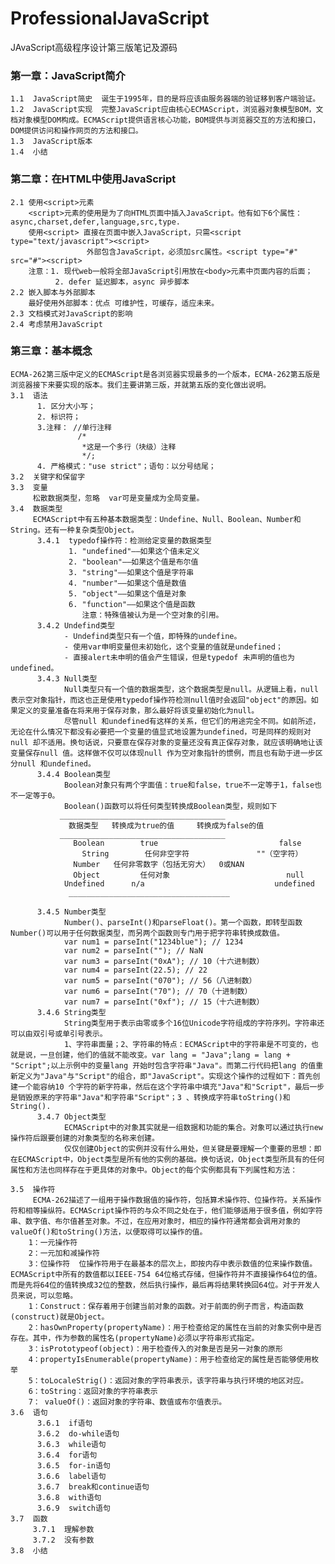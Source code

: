 # ProfessionalJavaScript
JAvaScript高级程序设计第三版笔记及源码

### 第一章：JavaScript简介
    1.1  JavaScript简史  诞生于1995年，目的是将应该由服务器端的验证移到客户端验证。
    1.2  JavaScript实现  完整JavaScript应由核心ECMAScript，浏览器对象模型BOM，文档对象模型DOM构成。ECMAScript提供语言核心功能，BOM提供与浏览器交互的方法和接口，DOM提供访问和操作网页的方法和接口。
    1.3  JavaScript版本
    1.4  小结

### 第二章：在HTML中使用JavaScript
    2.1 使用<script>元素 
        <script>元素的使用是为了向HTML页面中插入JavaScript。他有如下6个属性：async,charset,defer,language,src,type.
        使用<script> 直接在页面中嵌入JavaScript，只需<script type="text/javascript"><script>
                     外部包含JavaScript，必须加src属性。<script type="#" src="#"><script>
        注意：1. 现代web一般将全部JavaScript引用放在<body>元素中页面内容的后面；
              2. defer 延迟脚本，async 异步脚本
    2.2 嵌入脚本与外部脚本
        最好使用外部脚本：优点 可维护性，可缓存，适应未来。
    2.3 文档模式对JavaScript的影响
    2.4 考虑禁用JavaScript

### 第三章：基本概念
    ECMA-262第三版中定义的ECMAScript是各浏览器实现最多的一个版本，ECMA-262第五版是浏览器接下来要实现的版本。我们主要讲第三版，并就第五版的变化做出说明。
    3.1  语法
          1. 区分大小写；
          2. 标识符；
          3.注释： //单行注释 
                   /*
                    *这是一个多行（块级）注释
                    */;
          4. 严格模式："use strict"；语句：以分号结尾；
    3.2  关键字和保留字
    3.3  变量
         松散数据类型，忽略  var可是变量成为全局变量。
    3.4  数据类型
         ECMAScript中有五种基本数据类型：Undefine、Null、Boolean、Number和String。还有一种复杂类型Object。
          3.4.1  typedof操作符：检测给定变量的数据类型
                 1. "undefined"——如果这个值未定义
                 2. "boolean"——如果这个值是布尔值
                 3. "string"——如果这个值是字符串
                 4. "number"——如果这个值是数值
                 5. "object"——如果这个值是对象
                 6. "function"——如果这个值是函数
                    注意：特殊值被认为是一个空对象的引用。
          3.4.2 Undefind类型
                - Undefind类型只有一个值，即特殊的undefine。
                - 使用var申明变量但未初始化，这个变量的值就是undefined；
                - 直接alert未申明的值会产生错误，但是typedof 未声明的值也为undefined。
          3.4.3 Null类型
                Null类型只有一个值的数据类型，这个数据类型是null。从逻辑上看，null表示空对象指针，而这也正是使用typedof操作符检测null值时会返回"object"的原因。如果定义的变量准备在将来用于保存对象，那么最好将该变量初始化为null。
                尽管null 和undefined有这样的关系，但它们的用途完全不同。如前所述，无论在什么情况下都没有必要把一个变量的值显式地设置为undefined，可是同样的规则对null 却不适用。换句话说，只要意在保存对象的变量还没有真正保存对象，就应该明确地让该变量保存null 值。这样做不仅可以体现null 作为空对象指针的惯例，而且也有助于进一步区分null 和undefined。
          3.4.4 Boolean类型
                Boolean对象只有两个字面值：true和false，true不一定等于1，false也不一定等于0。
                Boolean()函数可以将任何类型转换成Boolean类型，规则如下
               _____________________________________
                 数据类型   转换成为true的值     转换成为false的值
               _____________________________________
                  Boolean        true                           false
                    String        任何非空字符               ""（空字符） 
                  Number   任何非零数字（包括无穷大）  0或NAN
                  Object         任何对象                          null
                Undefined      n/a                             undefined 
                 ____________________________________
                 
          3.4.5 Number类型
                Number()、parseInt()和parseFloat()。第一个函数，即转型函数Number()可以用于任何数据类型，而另两个函数则专门用于把字符串转换成数值。
                var num1 = parseInt("1234blue"); // 1234
                var num2 = parseInt(""); // NaN
                var num3 = parseInt("0xA"); // 10（十六进制数）
                var num4 = parseInt(22.5); // 22
                var num5 = parseInt("070"); // 56（八进制数）
                var num6 = parseInt("70"); // 70（十进制数）
                var num7 = parseInt("0xf"); // 15（十六进制数）
          3.4.6 String类型
                String类型用于表示由零或多个16位Unicode字符组成的字符序列。字符串还可以由双引号或单引号表示。
                1、字符串面量；2、字符串的特点：ECMAScript中的字符串是不可变的，也就是说，一旦创建，他们的值就不能改变。var lang = "Java";lang = lang + "Script";以上示例中的变量lang 开始时包含字符串"Java"。而第二行代码把lang 的值重新定义为"Java"与"Script"的组合，即"JavaScript"。实现这个操作的过程如下：首先创建一个能容纳10 个字符的新字符串，然后在这个字符串中填充"Java"和"Script"，最后一步是销毁原来的字符串"Java"和字符串"Script"；3 、转换成字符串toString()和String().
          3.4.7 Object类型
                ECMAScript中的对象其实就是一组数据和功能的集合。对象可以通过执行new操作符后跟要创建的对象类型的名称来创建。
                仅仅创建Object的实例并没有什么用处，但关键是要理解一个重要的思想：即在ECMAScript中，Object类型是所有他的实例的基础。换句话说，Object类型所具有的任何属性和方法也同样存在于更具体的对象中。Object的每个实例都具有下列属性和方法：

    3.5  操作符
         ECMA-262描述了一组用于操作数据值的操作符，包括算术操作符、位操作符。关系操作符和相等操纵符。ECMAScript操作符的与众不同之处在于，他们能够适用于很多值，例如字符串、数字值、布尔值甚至对象。不过，在应用对象时，相应的操作符通常都会调用对象的valueOf()和toString()方法，以便取得可以操作的值。
        1：一元操作符
        2：一元加和减操作符
        3：位操作符  位操作符用于在最基本的层次上，即按内存中表示数值的位来操作数值。ECMAScript中所有的数值都以IEEE-754 64位格式存储，但操作符并不直接操作64位的值。而是先将64位的值转换成32位的整数，然后执行操作，最后再将结果转换回64位。对于开发人员来说，可以忽略。
        1：Construct：保存着用于创建当前对象的函数。对于前面的例子而言，构造函数(construct)就是Object。
        2：hasOwnProperty(propertyName)：用于检查给定的属性在当前的对象实例中是否存在。其中，作为参数的属性名(propertyName)必须以字符串形式指定。
        3：isPrototypeof(object)：用于检查传入的对象是否是另一对象的原形
        4：propertyIsEnumerable(propertyName)：用于检查给定的属性是否能够使用枚举
        5：toLocaleStrig()：返回对象的字符串表示，该字符串与执行环境的地区对应。
        6：toString：返回对象的字符串表示
        7： valueOf()：返回对象的字符串、数值或布尔值表示。
    3.6  语句
          3.6.1  if语句
          3.6.2  do-while语句
          3.6.3  while语句
          3.6.4  for语句
          3.6.5  for-in语句
          3.6.6  label语句
          3.6.7  break和continue语句
          3.6.8  with语句
          3.6.9  switch语句
    3.7  函数
         3.7.1  理解参数
         3.7.2  没有参数
    3.8  小结

